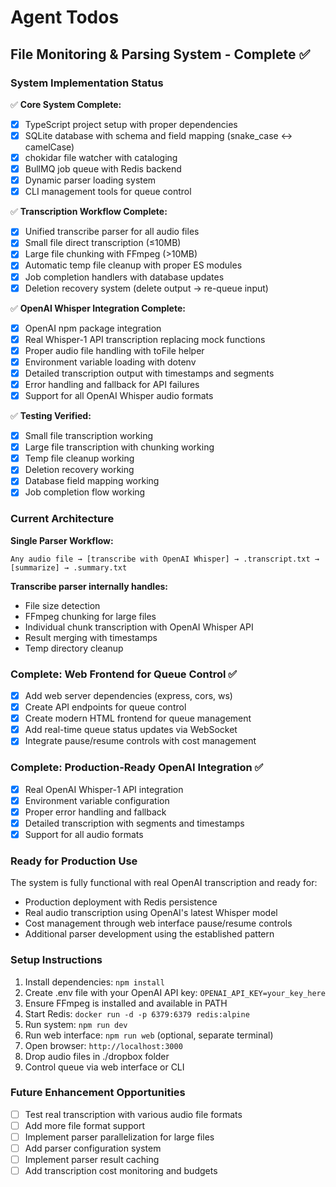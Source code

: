 # Agent Todos

## File Monitoring & Parsing System - Complete ✅

### System Implementation Status

✅ **Core System Complete:**

- [x] TypeScript project setup with proper dependencies
- [x] SQLite database with schema and field mapping (snake_case ↔ camelCase)
- [x] chokidar file watcher with cataloging
- [x] BullMQ job queue with Redis backend
- [x] Dynamic parser loading system
- [x] CLI management tools for queue control

✅ **Transcription Workflow Complete:**

- [x] Unified transcribe parser for all audio files
- [x] Small file direct transcription (≤10MB)
- [x] Large file chunking with FFmpeg (>10MB)
- [x] Automatic temp file cleanup with proper ES modules
- [x] Job completion handlers with database updates
- [x] Deletion recovery system (delete output → re-queue input)

✅ **OpenAI Whisper Integration Complete:**

- [x] OpenAI npm package integration
- [x] Real Whisper-1 API transcription replacing mock functions
- [x] Proper audio file handling with toFile helper
- [x] Environment variable loading with dotenv
- [x] Detailed transcription output with timestamps and segments
- [x] Error handling and fallback for API failures
- [x] Support for all OpenAI Whisper audio formats

✅ **Testing Verified:**

- [x] Small file transcription working
- [x] Large file transcription with chunking working
- [x] Temp file cleanup working
- [x] Deletion recovery working
- [x] Database field mapping working
- [x] Job completion flow working

### Current Architecture

**Single Parser Workflow:**

```
Any audio file → [transcribe with OpenAI Whisper] → .transcript.txt → [summarize] → .summary.txt
```

**Transcribe parser internally handles:**

- File size detection
- FFmpeg chunking for large files
- Individual chunk transcription with OpenAI Whisper API
- Result merging with timestamps
- Temp directory cleanup

### Complete: Web Frontend for Queue Control ✅

- [x] Add web server dependencies (express, cors, ws)
- [x] Create API endpoints for queue control
- [x] Create modern HTML frontend for queue management
- [x] Add real-time queue status updates via WebSocket
- [x] Integrate pause/resume controls with cost management

### Complete: Production-Ready OpenAI Integration ✅

- [x] Real OpenAI Whisper-1 API integration
- [x] Environment variable configuration
- [x] Proper error handling and fallback
- [x] Detailed transcription with segments and timestamps
- [x] Support for all audio formats

### Ready for Production Use

The system is fully functional with real OpenAI transcription and ready for:

- Production deployment with Redis persistence
- Real audio transcription using OpenAI's latest Whisper model
- Cost management through web interface pause/resume controls
- Additional parser development using the established pattern

### Setup Instructions

1. Install dependencies: `npm install`
2. Create .env file with your OpenAI API key: `OPENAI_API_KEY=your_key_here`
3. Ensure FFmpeg is installed and available in PATH
4. Start Redis: `docker run -d -p 6379:6379 redis:alpine`
5. Run system: `npm run dev`
6. Run web interface: `npm run web` (optional, separate terminal)
7. Open browser: `http://localhost:3000`
8. Drop audio files in ./dropbox folder
9. Control queue via web interface or CLI

### Future Enhancement Opportunities

- [ ] Test real transcription with various audio file formats
- [ ] Add more file format support
- [ ] Implement parser parallelization for large files
- [ ] Add parser configuration system
- [ ] Implement parser result caching
- [ ] Add transcription cost monitoring and budgets
